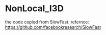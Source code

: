 # NonLocal_I3D
the code copied from SlowFast.
refernce: <https://github.com/facebookresearch/SlowFast>
